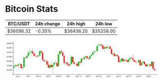 # Bitcoin Stats

BTC/USDT|24h change|24h high|24h low|
|---|---|---|---|
|$36096.32|-0.35%|$36436.20|$35258.00|

<img src="./chart.svg">
